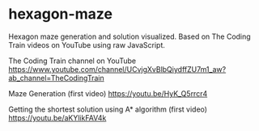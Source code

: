 # hexagon-maze
Hexagon maze generation and solution visualized. Based on The Coding Train videos on YouTube using raw JavaScript.

The Coding Train channel on YouTube 
https://www.youtube.com/channel/UCvjgXvBlbQiydffZU7m1_aw?ab_channel=TheCodingTrain

Maze Generation (first video)
https://youtu.be/HyK_Q5rrcr4

Getting the shortest solution using A* algorithm (first video)
https://youtu.be/aKYlikFAV4k
